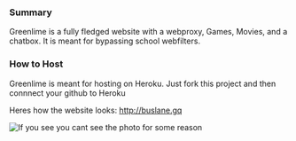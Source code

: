 ### Summary
Greenlime is a fully fledged website with a webproxy, Games, Movies, and a chatbox. It is meant for bypassing school webfilters.

### How to Host
Greenlime is meant for hosting on Heroku. Just fork this project and then connnect your github to Heroku




Heres how the website looks: http://buslane.gq

![If you see you cant see the photo for some reason](https://imgur.com/XhmZMdE)
